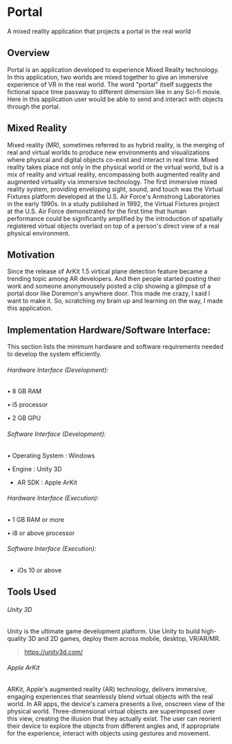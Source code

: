 # Portal
A mixed reality application that projects a portal in  the real world

## Overview
Portal is an application developed to experience Mixed Reality technology. In this application, two worlds are mixed together to give an immersive experience of VR in the real world. The word "portal" itself suggests the fictional space time passway to different dimension like in any Sci-fi movie. Here in this application user would be able to send and interact with objects through the portal. 


## Mixed Reality

Mixed reality (MR), sometimes referred to as hybrid reality, is the merging of real and virtual worlds to produce new environments and visualizations where physical and digital objects co-exist and interact in real time. Mixed reality takes place not only in the physical world or the virtual world, but is a mix of reality and virtual reality, encompassing both augmented reality and augmented virtuality via immersive technology. The first immersive mixed reality system, providing enveloping sight, sound, and touch was the Virtual Fixtures platform developed at the U.S. Air Force's Armstrong Laboratories in the early 1990s. In a study published in 1992, the Virtual Fixtures project at the U.S. Air Force demonstrated for the first time that human performance could be significantly amplified by the introduction of spatially registered virtual objects overlaid on top of a person's direct view of a real physical environment.

## Motivation

Since the release of ArKit 1.5 virtical plane detection feature became a trending topic among AR developers. And then people started posting their work and someone anonymousely posted a clip showing a glimpse of a portal door like Doremon's anywhere door. This made me crazy, I said I want to make it. So, scratching my brain up and learning on the way, I made this application.


## Implementation Hardware/Software Interface:

This section lists the minimum hardware and software requirements needed to develop the system efficiently.
    
###### Hardware Interface (Development):

•	8 GB RAM

•	i5 processor

•	2 GB GPU
  
###### Software Interface (Development):

•	Operating System		          : Windows

•	Engine				                  : Unity 3D

- AR SDK              :         Apple ArKit

###### Hardware Interface (Execution):

•	1 GB RAM or more

•	i8 or above processor

###### Software Interface (Execution):

- iOs 10 or above


## Tools Used

###### Unity 3D 

Unity is the ultimate game development platform. Use Unity to build high-quality 3D and 2D games, deploy them across mobile, desktop, VR/AR/MR. 
>https://unity3d.com/

###### Apple ArKit

ARKit, Apple's augmented reality (AR) technology, delivers immersive, engaging experiences that seamlessly blend virtual objects with the real world. In AR apps, the device's camera presents a live, onscreen view of the physical world. Three-dimensional virtual objects are superimposed over this view, creating the illusion that they actually exist. The user can reorient their device to explore the objects from different angles and, if appropriate for the experience, interact with objects using gestures and movement.
